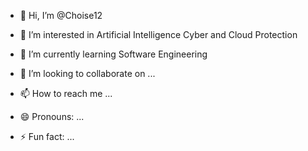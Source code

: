 - 👋 Hi, I’m @Choise12
- 👀 I’m interested in Artificial Intelligence Cyber ​​and Cloud Protection
- 🌱 I’m currently learning Software Engineering

- 💞️ I’m looking to collaborate on ...
- 📫 How to reach me ...
- 😄 Pronouns: ...
- ⚡ Fun fact: ...

<!---
Choise12/Choise12 is a ✨ special ✨ repository because its `README.md` (this file) appears on your GitHub profile.
You can click the Preview link to take a look at your changes.
--->
